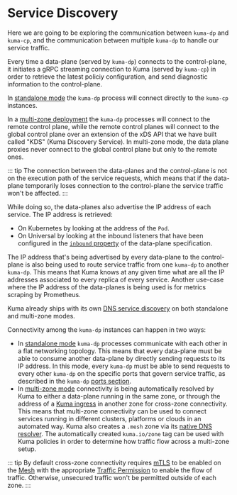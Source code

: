 # Service Discovery

Here we are going to be exploring the communication between `kuma-dp` and `kuma-cp`, and the communication between multiple `kuma-dp` to handle our service traffic.

Every time a data-plane (served by `kuma-dp`) connects to the control-plane, it initiates a gRPC streaming connection to Kuma (served by `kuma-cp`) in order to retrieve the latest policiy configuration, and send diagnostic information to the control-plane.

In [standalone mode](/docs/1.1.0/deployments/stand-alone/) the `kuma-dp` process will connect directly to the `kuma-cp` instances.

In a [multi-zone deployment](/docs/1.1.0/deployments/multi-zone/) the `kuma-dp` processes will connect to the remote control plane, while the remote control planes will connect to the global control plane over an extension of the xDS API that we have built called "KDS" (Kuma Discovery Service). In multi-zone mode, the data plane proxies never connect to the global control plane but only to the remote ones.

::: tip
The connection between the data-planes and the control-plane is not on the execution path of the service requests, which means that if the data-plane temporarily loses connection to the control-plane the service traffic won't be affected.
:::

While doing so, the data-planes also advertise the IP address of each service. The IP address is retrieved:

* On Kubernetes by looking at the address of the `Pod`.
* On Universal by looking at the inbound listeners that have been configured in the [`inbound` property](/docs/1.1.0/documentation/dps-and-data-model/#dataplane-specification) of the data-plane specification.

The IP address that's being advertised by every data-plane to the control-plane is also being used to route service traffic from one `kuma-dp` to another `kuma-dp`. This means that Kuma knows at any given time what are all the IP addresses associated to every replica of every service. Another use-case where the IP address of the data-planes is being used is for metrics scraping by Prometheus.

Kuma already ships with its own [DNS service discovery](/docs/1.1.0/networking/dns/) on both standalone and multi-zone modes. 

Connectivity among the `kuma-dp` instances can happen in two ways:

* In [standalone mode](/docs/1.1.0/deployments/stand-alone/) `kuma-dp` processes communicate with each other in a flat networking topology. This means that every data-plane must be able to consume another data-plane by directly sending requests to its IP address. In this mode, every `kuma-dp` must be able to send requests to every other `kuma-dp` on the specific ports that govern service traffic, as described in the `kuma-dp` [ports section](#kuma-dp-ports).
* In [multi-zone mode](/docs/1.1.0/deployments/multi-zone/) connectivity is being automatically resolved by Kuma to either a data-plane running in the same zone, or through the address of a [Kuma ingress](/docs/1.1.0/documentation/dps-and-data-model/#ingress) in another zone for cross-zone connectivity. This means that multi-zone connectivity can be used to connect services running in different clusters, platforms or clouds in an automated way. Kuma also creates a `.mesh` zone via its [native DNS resolver](/docs/1.1.0/networking/dns/). The automatically created `kuma.io/zone` tag can be used with Kuma policies in order to determine how traffic flow across a multi-zone setup.

::: tip
By default cross-zone connectivity requires [mTLS](/docs/1.1.0/policies/mutual-tls/) to be enabled on the [Mesh](/docs/1.1.0/policies/mesh/) with the appropriate [Traffic Permission](/docs/1.1.0/policies/traffic-permissions/) to enable the flow of traffic. Otherwise, unsecured traffic won't be permitted outside of each zone.
:::